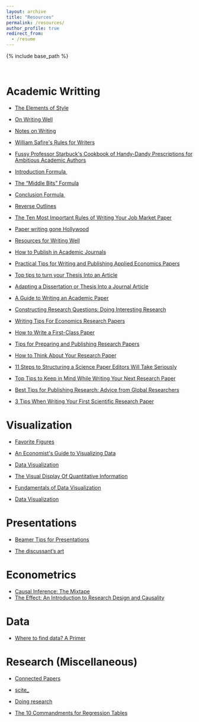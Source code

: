 ```yaml
---
layout: archive
title: "Resources"
permalink: /resources/
author_profile: true
redirect_from:
  - /resume
---
```


{% include base_path %}

<br>

Academic Writting
======

 *  [The Elements of Style](http://www.jlakes.org/ch/web/The-elements-of-style.pdf)
 
 *  [On Writing Well](https://www.amazon.com/Writing-Well-Classic-Guide-Nonfiction/dp/0060891548)
 
 *  [Notes on Writing](https://richard-langlois.uconn.edu/home/notes-on-writing/about-these-notes/ )
 
 *  [William Safire's Rules for Writers](http://pages.stern.nyu.edu/~wstarbuc/Writing/Safire.htm)

 *  [Fussy Professor Starbuck's Cookbook of Handy-Dandy Prescriptions for Ambitious Academic Authors](http://people.stern.nyu.edu/wstarbuc/Writing/Fussy.htm)

 *  [Introduction Formula ](https://blogs.ubc.ca/khead/research/research-advice/formula)

 *  [The “Middle Bits” Formula](https://marcfbellemare.com/wordpress/12797)

 *  [Conclusion Formula ](https://marcfbellemare.com/wordpress/12060)

 *  [Reverse Outlines](https://writing.wisc.edu/handbook/process/reverseoutlines/)

 *  [The Ten Most Important Rules of Writing Your Job Market Paper](http://home.bi.no/charlotte.ostergaard/students/tenruleswriting.pdf)

 *  [Paper writing gone Hollywood](https://www.science.org/doi/10.1126/science.355.6320.102)

 *  [Resources for Writing Well](https://static1.squarespace.com/static/57d5edcf197aea51693538dc/t/5f975fd031e9ee561a6dbd19/1603755986109/writing_0.pdf/)

 *  [How to Publish in Academic Journals](https://marcfbellemare.com/wordpress/wp-content/uploads/2017/06/BellemareAAEAEarlyCareerWorkshop.pdf)

 *  [Practical Tips for Writing and Publishing Applied Economics Papers](https://static1.squarespace.com/static/55e8ab64e4b0b55649c4ab64/t/59d73b99f43b5586a0484a22/1507277732282/beatty_shimshack_applied_econ_papers.pdf)

 *  [Top tips to turn your Thesis Into an Article](https://www.elsevier.com/connect/authors-update/eight-top-tips-to-help-you-turn-your-phd-thesis-into-an-article)

 *  [Adapting a Dissertation or Thesis Into a Journal Article](https://apastyle.apa.org/style-grammar-guidelines/research-publication/dissertation-thesis)

 *  [A Guide to Writing an Academic Paper](https://www.washingtonpost.com/blogs/answer-sheet/post/a-guide-to-writing-an-academic-paper/2012/01/18/gIQAjGCTCQ_blog.html)

 *  [Constructing Research Questions: Doing Interesting Research](https://methods.sagepub.com/book/constructing-research-questions)
 
 *  [Writing Tips For Economics Research Papers](https://www.people.fas.harvard.edu/~pnikolov/resources/writingtips.pdf)

 *  [How to Write a First-Class Paper](https://www.nature.com/articles/d41586-018-02404-4)

 *  [Tips for Preparing and Publishing Research Papers](https://www.karlwhelan.com/Teaching/isne_talk_sep07.pdf)

 *  [How to Think About Your Research Paper](https://kieranhealy.org/files/teaching/methods2.pdf)
 
 *  [11 Steps to Structuring a Science Paper Editors Will Take Seriously](https://www.elsevier.com/connect/11-steps-to-structuring-a-science-paper-editors-will-take-seriously)
 
 *  [Top Tips to Keep in Mind While Writing Your Next Research Paper](https://www.editage.com/all-about-publication/research/Top-tips-to-keep-in-mind-while-writing-your-next-research-paper.html)
 
 *  [Best Tips for Publishing Research: Advice from Global Researchers](https://www.aje.com/arc/tips-for-publishing-research/)
 
 *  [3 Tips When Writing Your First Scientific Research Paper](https://www.enago.com/academy/writing-first-scientific-research-paper/)
 

Visualization
======

 *  [Favorite Figures](https://paulgp.github.io/best_figures.html)
 
 *  [An Economist's Guide to Visualizing Data](https://pubs.aeaweb.org/doi/pdf/10.1257/jep.28.1.209)
 
 *  [Data Visualization](https://kieranhealy.org/publications/dataviz/)
 
 *  [The Visual Display Of Quantitative Information](https://www.edwardtufte.com/tufte/books_vdqi)
 
 *  [Fundamentals of Data Visualization](https://clauswilke.com/dataviz/)
 
 *  [Data Visualization](https://kieranhealy.org/publications/dataviz/)

Presentations
======

 *  [Beamer Tips for Presentations](https://github.com/paulgp/beamer-tips/blob/master/slides.pdf)
 
 *  [The discussant’s art](https://chrisblattman.com/blog/2010/02/22/the-discussants-art/)

Econometrics
======

 *  [Causal Inference: The Mixtape](https://mixtape.scunning.com/)
 *  [The Effect: An Introduction to Research Design and Causality](https://theeffectbook.net)


Data
======

 *  [Where to find data? A Primer](https://dsebastiantello.files.wordpress.com/2018/08/where-to-find-data-a-primer.pdf)



Research (Miscellaneous)
======

 *  [Connected Papers](https://www.connectedpapers.com)
 
 *  [scite_](https://scite.ai)
 
 *  [Doing research](https://medium.com/@paul.niehaus/doing-research-18cb310529e0/)

 *  [The 10 Commandments for Regression Tables](https://blogs.ubc.ca/khead/research/research-advice/regression-tables)



 
